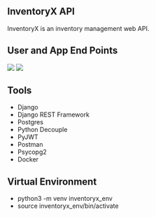 ## InventoryX API
InventoryX is an inventory management web API.

## User and App End Points
<img src="https://res.cloudinary.com/dkezlmzn1/image/upload/v1679642026/Screenshot_2023-03-24_at_7.52.25_AM_t6k6qg.png"/>
<img src="https://res.cloudinary.com/dkezlmzn1/image/upload/v1679642026/Screenshot_2023-03-24_at_7.52.30_AM_ltofck.png"/>

## Tools
* Django
* Django REST Framework
* Postgres
* Python Decouple
* PyJWT
* Postman
* Psycopg2
* Docker

## Virtual Environment
* python3 -m venv inventoryx_env
* source inventoryx_env/bin/activate